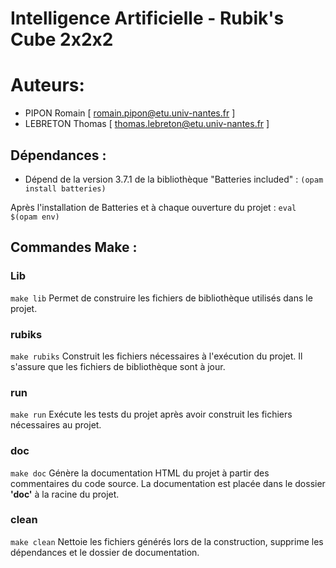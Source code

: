 # Intelligence Artificielle - Rubik's Cube 2x2x2

# Auteurs:
- PIPON Romain [ romain.pipon@etu.univ-nantes.fr ]
- LEBRETON Thomas [ thomas.lebreton@etu.univ-nantes.fr ]

## Dépendances :

- Dépend de la version 3.7.1 de la bibliothèque "Batteries included" : `(opam install batteries)`

Après l'installation de Batteries et à chaque ouverture du projet : `eval $(opam env)`

## Commandes Make :

### Lib
`make lib`
Permet de construire les fichiers de bibliothèque utilisés dans le projet.

### rubiks
`make rubiks`
Construit les fichiers nécessaires à l'exécution du projet. Il s'assure que les fichiers de bibliothèque sont à jour.

### run
`make run`
Exécute les tests du projet après avoir construit les fichiers nécessaires au projet.

### doc
`make doc`
Génère la documentation HTML du projet à partir des commentaires du code source. La documentation est placée dans le dossier **'doc'** à la racine du projet.

### clean
`make clean`
Nettoie les fichiers générés lors de la construction, supprime les dépendances et le dossier de documentation.
